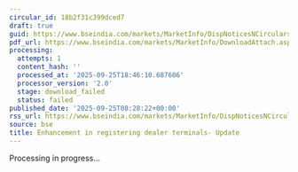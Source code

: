 ```yaml
---
circular_id: 18b2f31c399dced7
draft: true
guid: https://www.bseindia.com/markets/MarketInfo/DispNoticesNCirculars.aspx?Noticeid={71872BBD-72BA-4DFD-BC73-E58C3084E0DC}&noticeno=20250925-4&dt=09/25/2025&icount=4&totcount=65&flag=0
pdf_url: https://www.bseindia.com/markets/MarketInfo/DownloadAttach.aspx?id=20250925-4&attachedId=
processing:
  attempts: 1
  content_hash: ''
  processed_at: '2025-09-25T18:46:10.687606'
  processor_version: '2.0'
  stage: download_failed
  status: failed
published_date: '2025-09-25T08:28:22+00:00'
rss_url: https://www.bseindia.com/markets/MarketInfo/DispNoticesNCirculars.aspx?Noticeid={71872BBD-72BA-4DFD-BC73-E58C3084E0DC}&noticeno=20250925-4&dt=09/25/2025&icount=4&totcount=65&flag=0
source: bse
title: Enhancement in registering dealer terminals- Update
---
```


Processing in progress...